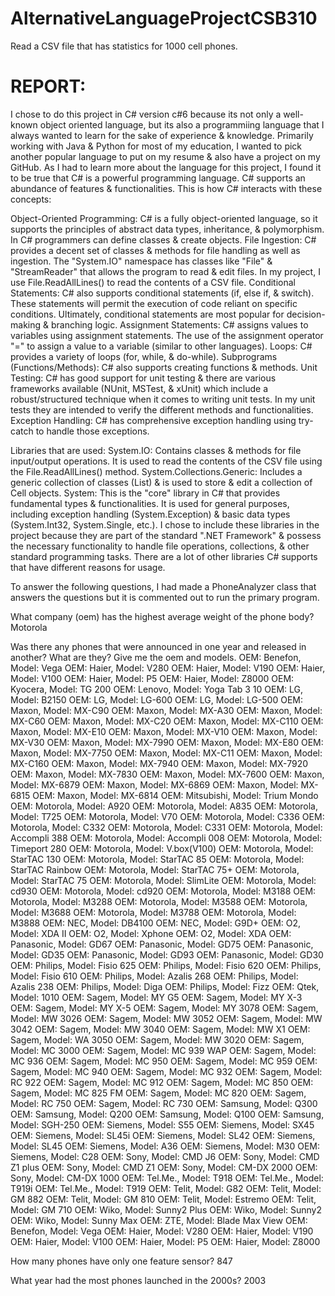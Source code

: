 # AlternativeLanguageProjectCSB310
Read a CSV file that has statistics for 1000 cell phones.

# REPORT: 

I chose to do this project in C# version c#6 because its not only a well-known object oriented language, but its also a programmiing language that I always wanted to learn for the sake of experience & knowledge. Primarily working with Java & Python for most of my education, I wanted to pick another popular language to put on my resume & also have a project on my GitHub. As I had to learn more about the language for this project, I found it to be true that C# is a powerful programming language. C# supports an abundance of features & functionalities. This is how C# interacts with these concepts:
  
Object-Oriented Programming: C# is a fully object-oriented language, so it supports the principles of abstract data types, inheritance, & polymorphism. In C# programmers can define classes & create objects. 
File Ingestion: C# provides a decent set of classes & methods for file handling as well as ingestion. The "System.IO" namespace has classes like "File" & "StreamReader" that allows the program to read & edit files. In my project, I use File.ReadAllLines() to read the contents of a CSV file.
Conditional Statements: C# also supports conditional statements (if, else if, & switch). These statements will permit the execution of code reliant on specific conditions. Ultimately, conditional statements are most popular for decision-making & branching logic.
Assignment Statements: C# assigns values to variables using assignment statements. The use of the assignment operator "=" to assign a value to a variable (similar to other languages).
Loops: C# provides a variety of loops (for, while, & do-while). 
Subprograms (Functions/Methods): C# also supports creating functions & methods. 
Unit Testing: C# has good support for unit testing & there are various frameworks available (NUnit, MSTest, & xUnit) which include a robust/structured technique when it comes to writing unit tests. In my unit tests they are intended to verify the different methods and functionalities.
Exception Handling: C# has comprehensive exception handling using try-catch to handle those exceptions. 

Libraries that are used: 
System.IO: Contains classes & methods for file input/output operations. It is used to read the contents of the CSV file using the File.ReadAllLines() method.
System.Collections.Generic: Includes a generic collection of classes (List<T>) & is used to store & edit a collection of Cell objects.
System: This is the "core" library in C# that provides fundamental types & functionalities. It is used for general purposes, including exception handling (System.Exception) & basic data types (System.Int32, System.Single, etc.).
I chose to include these libraries in the project because they are part of the standard ".NET Framework" & possess the necessary functionality to handle file operations, collections, & other standard programming tasks. There are a lot of other libraries C# supports that have different reasons for usage. 


To answer the following questions, I had made a PhoneAnalyzer class that answers the questions but it is commented out to run the primary program. 

What company (oem) has the highest average weight of the phone body? 
Motorola

Was there any phones that were announced in one year and released in another? What are they? Give me the oem and models.
OEM: Benefon, Model: Vega
OEM: Haier, Model: V280
OEM: Haier, Model: V190
OEM: Haier, Model: V100
OEM: Haier, Model: P5
OEM: Haier, Model: Z8000
OEM: Kyocera, Model: TG 200
OEM: Lenovo, Model: Yoga Tab 3 10
OEM: LG, Model: B2150
OEM: LG, Model: LG-600
OEM: LG, Model: LG-500
OEM: Maxon, Model: MX-C90
OEM: Maxon, Model: MX-A30
OEM: Maxon, Model: MX-C60
OEM: Maxon, Model: MX-C20
OEM: Maxon, Model: MX-C110
OEM: Maxon, Model: MX-E10
OEM: Maxon, Model: MX-V10
OEM: Maxon, Model: MX-V30
OEM: Maxon, Model: MX-7990
OEM: Maxon, Model: MX-E80
OEM: Maxon, Model: MX-7750
OEM: Maxon, Model: MX-C11
OEM: Maxon, Model: MX-C160
OEM: Maxon, Model: MX-7940
OEM: Maxon, Model: MX-7920
OEM: Maxon, Model: MX-7830
OEM: Maxon, Model: MX-7600
OEM: Maxon, Model: MX-6879
OEM: Maxon, Model: MX-6869
OEM: Maxon, Model: MX-6815
OEM: Maxon, Model: MX-6814
OEM: Mitsubishi, Model: Trium Mondo
OEM: Motorola, Model: A920
OEM: Motorola, Model: A835
OEM: Motorola, Model: T725
OEM: Motorola, Model: V70
OEM: Motorola, Model: C336
OEM: Motorola, Model: C332
OEM: Motorola, Model: C331
OEM: Motorola, Model: Accompli 388
OEM: Motorola, Model: Accompli 008
OEM: Motorola, Model: Timeport 280
OEM: Motorola, Model: V.box(V100)
OEM: Motorola, Model: StarTAC 130
OEM: Motorola, Model: StarTAC 85
OEM: Motorola, Model: StarTAC Rainbow
OEM: Motorola, Model: StarTAC 75+
OEM: Motorola, Model: StarTAC 75
OEM: Motorola, Model: SlimLite
OEM: Motorola, Model: cd930
OEM: Motorola, Model: cd920
OEM: Motorola, Model: M3188
OEM: Motorola, Model: M3288
OEM: Motorola, Model: M3588
OEM: Motorola, Model: M3688
OEM: Motorola, Model: M3788
OEM: Motorola, Model: M3888
OEM: NEC, Model: DB4100
OEM: NEC, Model: G9D+
OEM: O2, Model: XDA II
OEM: O2, Model: Xphone
OEM: O2, Model: XDA
OEM: Panasonic, Model: GD67
OEM: Panasonic, Model: GD75
OEM: Panasonic, Model: GD35
OEM: Panasonic, Model: GD93
OEM: Panasonic, Model: GD30
OEM: Philips, Model: Fisio 625
OEM: Philips, Model: Fisio 620
OEM: Philips, Model: Fisio 610
OEM: Philips, Model: Azalis 268
OEM: Philips, Model: Azalis 238
OEM: Philips, Model: Diga
OEM: Philips, Model: Fizz
OEM: Qtek, Model: 1010
OEM: Sagem, Model: MY G5
OEM: Sagem, Model: MY X-3
OEM: Sagem, Model: MY X-5
OEM: Sagem, Model: MY 3078
OEM: Sagem, Model: MW 3026
OEM: Sagem, Model: MW 3052
OEM: Sagem, Model: MW 3042
OEM: Sagem, Model: MW 3040
OEM: Sagem, Model: MW X1
OEM: Sagem, Model: WA 3050
OEM: Sagem, Model: MW 3020
OEM: Sagem, Model: MC 3000
OEM: Sagem, Model: MC 939 WAP
OEM: Sagem, Model: MC 936
OEM: Sagem, Model: MC 950
OEM: Sagem, Model: MC 959
OEM: Sagem, Model: MC 940
OEM: Sagem, Model: MC 932
OEM: Sagem, Model: RC 922
OEM: Sagem, Model: MC 912
OEM: Sagem, Model: MC 850
OEM: Sagem, Model: MC 825 FM
OEM: Sagem, Model: MC 820
OEM: Sagem, Model: RC 750
OEM: Sagem, Model: RC 730
OEM: Samsung, Model: Q300
OEM: Samsung, Model: Q200
OEM: Samsung, Model: Q100
OEM: Samsung, Model: SGH-250
OEM: Siemens, Model: S55
OEM: Siemens, Model: SX45
OEM: Siemens, Model: SL45i
OEM: Siemens, Model: SL42
OEM: Siemens, Model: SL45
OEM: Siemens, Model: A36
OEM: Siemens, Model: M30
OEM: Siemens, Model: C28
OEM: Sony, Model: CMD J6
OEM: Sony, Model: CMD Z1 plus
OEM: Sony, Model: CMD Z1
OEM: Sony, Model: CM-DX 2000
OEM: Sony, Model: CM-DX 1000
OEM: Tel.Me., Model: T918
OEM: Tel.Me., Model: T919i
OEM: Tel.Me., Model: T919
OEM: Telit, Model: G82
OEM: Telit, Model: GM 882
OEM: Telit, Model: GM 810
OEM: Telit, Model: Estremo
OEM: Telit, Model: GM 710
OEM: Wiko, Model: Sunny2 Plus
OEM: Wiko, Model: Sunny2
OEM: Wiko, Model: Sunny Max
OEM: ZTE, Model: Blade Max View
OEM: Benefon, Model: Vega
OEM: Haier, Model: V280
OEM: Haier, Model: V190
OEM: Haier, Model: V100
OEM: Haier, Model: P5
OEM: Haier, Model: Z8000

How many phones have only one feature sensor? 847

What year had the most phones launched in the 2000s? 2003
